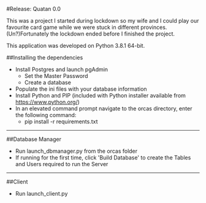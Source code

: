 #Release: Quatan 0.0

This was a project I started during lockdown so my wife and I could play our favourite card game while we were stuck in different provinces. (Un?)Fortunately the lockdown ended before I finished the project.

This application was developed on Python 3.8.1 64-bit.

##Installing the dependencies

* Install Postgres and launch pgAdmin	
    * Set the Master Password
    * Create a database
* Populate the ini files with your database information
* Install Python and PIP (included with Python installer available from https://www.python.org/)
* In an elevated command prompt navigate to the orcas directory, enter the following command:
    * pip install -r requirements.txt
___
    
##Database Manager

* Run launch_dbmanager.py from the orcas folder
* If running for the first time, click 'Build Database' to create the Tables and Users required to run the Server 

___

##Client

* Run launch_client.py
